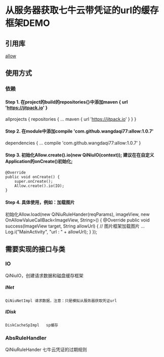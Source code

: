 # 从服务器获取七牛云带凭证的url的缓存框架DEMO

## 引用库
[allow](https://github.com/wangdaqi77/allow)

## 使用方式

### 依赖
#### Step 1. 在project的build的repositories{}中添加maven { url 'https://jitpack.io' }

allprojects {
    repositories {
        ...
        maven { url 'https://jitpack.io' }
    }
}
#### Step 2. 在module中添加compile 'com.github.wangdaqi77:allow:1.0.7'
dependencies {
    ...
    compile 'com.github.wangdaqi77:allow:1.0.7'
}
#### Step 3. 初始化Allow.create().io(new QiNiuIO(context)); 建议在在自定义Application的onCreate()初始化;
    @Override
    public void onCreate() {
        super.onCreate();
        Allow.create().io(IO);
    }
#### Step 4. 具体使用，例如：加载图片
初始化Allow.load(new QiNiuRuleHander(reqParams), imageView, new OnAllowValueCallBack<ImageView, String>() {
    @Override
    public void success(ImageView target, String allowUrl) {
        // 图片框架加载图片 ...
        Log.i("MainActivity", "url : " + allowUrl);
    }
});

## 需要实现的接口与类

### IO
QiNiuIO，创建请求数据和磁盘缓存框架
##### INet<P>
	QiNiuNetImpl 请求数据，注意：只是模拟从服务器获取凭证url
##### IDisk
	DiskCacheSpImpl   sp缓存

### AbsRuleHandler
QiNiuRuleHander 七牛云凭证的过期规则

